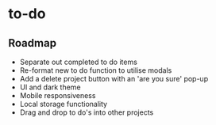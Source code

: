 # to-do

## Roadmap

- Separate out completed to do items
- Re-format new to do function to utilise modals
- Add a delete project button with an 'are you sure' pop-up
- UI and dark theme
- Mobile responsiveness
- Local storage functionality
- Drag and drop to do's into other projects



